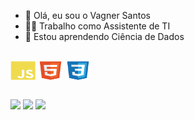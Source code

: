 - 🖖 Olá, eu sou o Vagner Santos
- 👨‍💻 Trabalho como Assistente de TI
- 🌱 Estou aprendendo Ciência de Dados


  
<div style="display: inline_block"><br>
  <img align="center" alt="Vagner-Js" height="30" width="40" src="https://raw.githubusercontent.com/devicons/devicon/master/icons/javascript/javascript-plain.svg">
  <img align="center" alt="Vagner-HTML" height="30" width="40" src="https://raw.githubusercontent.com/devicons/devicon/master/icons/html5/html5-original.svg">
  <img align="center" alt="Vagner-CSS" height="30" width="40" src="https://raw.githubusercontent.com/devicons/devicon/master/icons/css3/css3-original.svg">
 
</div>
  <br>
 <div> 
 
  <a href="https://instagram.com/vagnerdss" target="_blank"><img src="https://img.shields.io/badge/-Instagram-%23E4405F?style=for-the-badge&logo=instagram&logoColor=white" target="_blank"></a>
 	<a href = "mailto:vagnerdss2@gmail.com"><img src="https://img.shields.io/badge/-Gmail-%23333?style=for-the-badge&logo=gmail&logoColor=white" target="_blank"></a>
  <a href="https://www.linkedin.com/in/vagner-santos-69971b22a" target="_blank"><img src="https://img.shields.io/badge/-LinkedIn-%230077B5?style=for-the-badge&logo=linkedin&logoColor=white" target="_blank"></a> 

  
</div>
